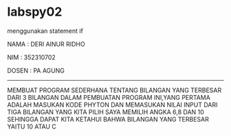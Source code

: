 # labspy02
menggunakan statement if

NAMA : DERI AINUR RIDHO

NIM : 352310702

DOSEN : PA AGUNG

__________________________________________________________________________________________________________________________________________

MEMBUAT PROGRAM SEDERHANA TENTANG BILANGAN YANG TERBESAR DARI 3 BILANGAN
DALAM PEMBUATAN PROGRAM INI,YANG PERTAMA ADALAH MASUKAN KODE PHYTON DAN MEMASUKAN NILAI INPUT DARI TIGA BILANGAN YANG KITA PILIH
SAYA MEMILIH ANGKA 6,8 DAN 10
SEHINGGA DAPAT KITA KETAHUI BAHWA BILANGAN YANG TERBESAR YAITU 10 ATAU C
